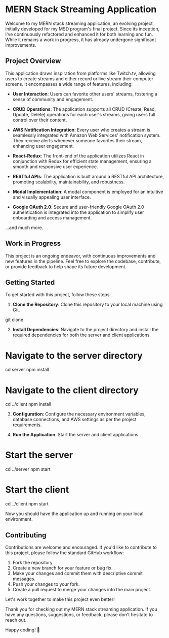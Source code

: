 # MERN Stack Streaming Application

Welcome to my MERN stack streaming application, an evolving project initially developed for my MSD program's final project. Since its inception, I've continuously refactored and enhanced it for both learning and fun. While it remains a work in progress, it has already undergone significant improvements.

## Project Overview

This application draws inspiration from platforms like Twitch.tv, allowing users to create streams and either record or live stream their computer screens. It encompasses a wide range of features, including:

- **User Interaction**: Users can favorite other users' streams, fostering a sense of community and engagement.

- **CRUD Operations**: The application supports all CRUD (Create, Read, Update, Delete) operations for each user's streams, giving users full control over their content.

- **AWS Notification Integration**: Every user who creates a stream is seamlessly integrated with Amazon Web Services' notification system. They receive alerts whenever someone favorites their stream, enhancing user engagement.

- **React-Redux**: The front-end of the application utilizes React in conjunction with Redux for efficient state management, ensuring a smooth and responsive user experience.

- **RESTful APIs**: The application is built around a RESTful API architecture, promoting scalability, maintainability, and robustness.

- **Modal Implementation**: A modal component is employed for an intuitive and visually appealing user interface.

- **Google OAuth 2.0**: Secure and user-friendly Google OAuth 2.0 authentication is integrated into the application to simplify user onboarding and access management.

...and much more.

## Work in Progress

This project is an ongoing endeavor, with continuous improvements and new features in the pipeline. Feel free to explore the codebase, contribute, or provide feedback to help shape its future development.

## Getting Started

To get started with this project, follow these steps:

1. **Clone the Repository**: Clone this repository to your local machine using Git.

git clone <repository-url>


2. **Install Dependencies**: Navigate to the project directory and install the required dependencies for both the server and client applications.
   
# Navigate to the server directory
cd server
npm install

# Navigate to the client directory
cd ../client
npm install


3. **Configuration**: Configure the necessary environment variables, database connections, and AWS settings as per the project requirements.


4. **Run the Application**: Start the server and client applications.

  # Start the server
cd ../server
npm start

# Start the client
cd ../client
npm start


Now you should have the application up and running on your local environment.

## Contributing

Contributions are welcome and encouraged. If you'd like to contribute to this project, please follow the standard GitHub workflow:

1. Fork the repository.
2. Create a new branch for your feature or bug fix.
3. Make your changes and commit them with descriptive commit messages.
4. Push your changes to your fork.
5. Create a pull request to merge your changes into the main project.

Let's work together to make this project even better!

Thank you for checking out my MERN stack streaming application. If you have any questions, suggestions, or feedback, please don't hesitate to reach out.

Happy coding! 🚀
